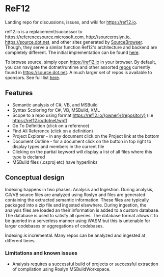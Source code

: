 # ReF12
Landing repo for discussions, issues, and wiki for https://ref12.io.

ref12.io is a replacement/successor to https://referencesource.microsoft.com, http://sourceroslyn.io, https://source.dot.net, and other sites generated by [SourceBrowser](https://github.com/KirillOsenkov/SourceBrowser). Though, they serve a similar function Ref12's architecture and backend are completely different. The initial implementation can be found [here](https://github.com/Ref12/Codex).

To browse source, simply open https://ref12.io in your browser. By default, you can navigate the dotnet/runtime and other assorted [repos](https://ref12.io/?rightMode=repossummary&access=Public) currently found in https://source.dot.net. A much larger set of repos is available to sponsors. See full list [here](https://ref12.io/?rightMode=repossummary&access=Internal). 


## Features
* Semantic analysis of C#, VB, and MSBuild
* Syntax Scoloring for C#, VB, MSBuild, XML
* Scope to a repo using format https://ref12.io/{owner}/{repository} (i.e https://ref12.io/dotnet/wpf)
* Go To Definition (click on a reference)
* Find All Reference (click on a definition)
* Project Explorer - in any document click on the Project link at the bottom
* Document Outline - for a document click on the button in top right to display types and members in the current file
* Clicking on the partial keyword will display a list of all files where this type is declared
* MSBuild files (.csproj etc) have hyperlinks


## Conceptual design

Indexing happens in two phases: Analysis and Ingestion. During analysis, C#/VB source files are analyzed using Roslyn and files are generated containing the extracted semantic information. These files are typically packaged into a zip file and ingested elsewhere. During ingestion, the analysis files are loaded an their information is added to a custom database. The database is used to satisfy all queries. The database format allows it to be queried in a serverless manner using WASM but this is untenable for larger codebases or aggregations of codebases.

Indexing *is* incremental. Many repos can be analyzed and ingested at different times.

### Limitations and known issues
 * Analysis requires a successful build of projects or successful extraction of compilation using Roslyn MSBuildWorkspace.
